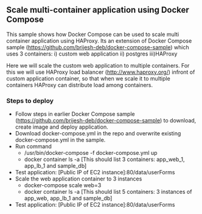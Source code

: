 ## Scale multi-container application using Docker Compose
This sample shows how Docker Compose can be used to scale multi container application using HAProxy. Its an extension of Docker Compose sample (https://github.com/brijesh-deb/docker-compose-sample) which uses 3 containers: i) custom web application ii) postgres iii)HAProxy 

Here we will scale the custom web application to multiple containers. For this we will use HAProxy load balancer (http://www.haproxy.org/) infront of custom application container, so that when we scale it to multiple containers HAProxy can distribute load among containers.

### Steps to deploy
- Follow steps in earlier Docker Compose sample (https://github.com/brijesh-deb/docker-compose-sample) to download, create image and deploy  application.
- Download docker-compose.yml in the repo and overwrite existing docker-compose.yml in the sample.
- Run command
  - /usr/bin/docker-compose -f docker-compose.yml up 
  - docker container ls -a [This should list 3 containers: app_web_1, app_lb_1 and sample_db]
- Test application: [Public IP of EC2 instance]:80/data/userForms
- Scale the web application container to 3 instances
  - docker-compose scale web=3
  - docker container ls -a [This should list 5 containers: 3 instances of app_web, app_lb_1 and sample_db]
- Test application: [Public IP of EC2 instance]:80/data/userForms 
